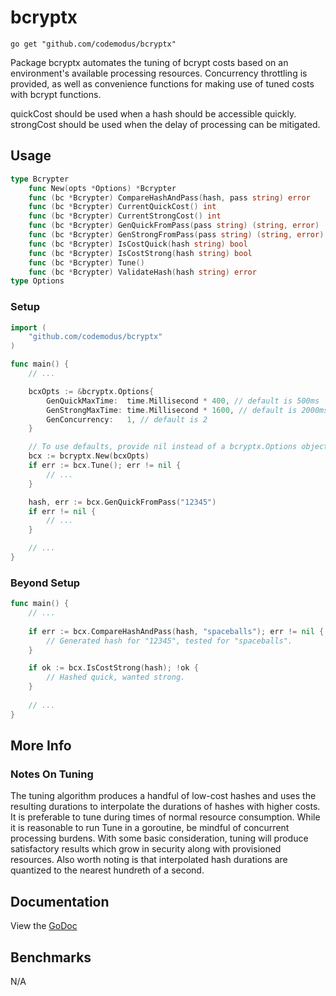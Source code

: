 # bcryptx

    go get "github.com/codemodus/bcryptx"

Package bcryptx automates the tuning of bcrypt costs based on an environment's 
available processing resources.  Concurrency throttling is provided, as well 
as convenience functions for making use of tuned costs with bcrypt functions.

quickCost should be used when a hash should be accessible quickly.  strongCost 
should be used when the delay of processing can be mitigated.

## Usage

```go
type Bcrypter
    func New(opts *Options) *Bcrypter
    func (bc *Bcrypter) CompareHashAndPass(hash, pass string) error
    func (bc *Bcrypter) CurrentQuickCost() int
    func (bc *Bcrypter) CurrentStrongCost() int
    func (bc *Bcrypter) GenQuickFromPass(pass string) (string, error)
    func (bc *Bcrypter) GenStrongFromPass(pass string) (string, error)
    func (bc *Bcrypter) IsCostQuick(hash string) bool
    func (bc *Bcrypter) IsCostStrong(hash string) bool
    func (bc *Bcrypter) Tune()
    func (bc *Bcrypter) ValidateHash(hash string) error
type Options
```

### Setup

```go
import (
    "github.com/codemodus/bcryptx"
)

func main() {
    // ...

    bcxOpts := &bcryptx.Options{
        GenQuickMaxTime:  time.Millisecond * 400, // default is 500ms
        GenStrongMaxTime: time.Millisecond * 1600, // default is 2000ms
        GenConcurrency:   1, // default is 2
    }

    // To use defaults, provide nil instead of a bcryptx.Options object.
    bcx := bcryptx.New(bcxOpts)
	if err := bcx.Tune(); err != nil {
		// ...
	}

    hash, err := bcx.GenQuickFromPass("12345")
    if err != nil {
        // ...
    }

    // ...
}
```

### Beyond Setup
```go
func main() {
    // ...
    
    if err := bcx.CompareHashAndPass(hash, "spaceballs"); err != nil {
        // Generated hash for "12345", tested for "spaceballs".
    }

    if ok := bcx.IsCostStrong(hash); !ok {
        // Hashed quick, wanted strong.
    }
    
    // ...
}
```

## More Info

### Notes On Tuning

The tuning algorithm produces a handful of low-cost hashes and uses the 
resulting durations to interpolate the durations of hashes with higher costs.  
It is preferable to tune during times of normal resource consumption.  While it 
is reasonable to run Tune in a goroutine, be mindful of concurrent processing 
burdens.  With some basic consideration, tuning will produce satisfactory 
results which grow in security along with provisioned resources.  Also worth 
noting is that interpolated hash durations are quantized to the nearest 
hundreth of a second.

## Documentation

View the [GoDoc](http://godoc.org/github.com/codemodus/bcryptx)

## Benchmarks

N/A
